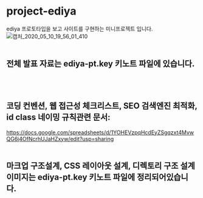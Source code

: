 # project-ediya
ediya 프로토타입을 보고 사이트를 구현하는 미니프로젝트 입니다.
![캡처_2020_05_10_19_56_01_410](https://user-images.githubusercontent.com/56964928/81497301-8b031080-92f8-11ea-9796-5e4694139a3b.png)
<br><br>
## 전체 발표 자료는 ediya-pt.key 키노트 파일에 있습니다.
<br><br>
## 코딩 컨벤션, 웹 접근성 체크리스트, SEO 검색엔진 최적화, id class 네이밍 규칙관련 문서: <br>
https://docs.google.com/spreadsheets/d/1YOHEVzpqHcdEyZSgqzxt4MvwQG6j4OfNcrhUJaHZxyw/edit?usp=sharing
<br><br>
## 마크업 구조설계, CSS 레이아웃 설계, 디렉토리 구조 설계 이미지는 ediya-pt.key 키노트 파일에 정리되어있습니다.
